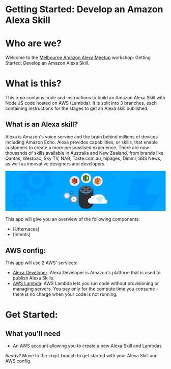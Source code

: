 # Getting Started: Develop an Amazon Alexa Skill

# Who are we?
Welcome to the [Melbourne Amazon Alexa Meetup](https://www.meetup.com/Melbourne-Amazon-Alexa-Meetup) workshop: Getting Started: Develop an Amazon Alexa Skill.

# What is this?
This repo contains code and instructions to build an Amazon Alexa Skill with Node JS code hosted on AWS (Lambda).  It is split into 3 branches, each containing instructions for the stages to get an Alexa skill published.

## What is an Alexa skill?
Alexa is Amazon's voice service and the brain behind millions of devices including Amazon Echo. Alexa provides capabilities, or skills, that enable customers to create a more personalised experience. There are now thousands of skills available in Australia and New Zealand, from brands like Qantas, Westpac, Sky TV, NAB, Taste.com.au, hipages, Dimmi, SBS News, as well as innovative designers and developers.

![app overview](/images/Voice-Hub.png)

This app will give you an overview of the following components:
- [Utternaces]
- [Intents]

## AWS config:

This app will use 2 AWS' services:
- [Alexa Developer](https://developer.amazon.com/alexa): Alexa Developer is Amazon's platform that is used to publish Alexa Skills.
- [AWS Lambda](https://aws.amazon.com/lambda): AWS Lambda lets you run code without provisioning or managing servers. You pay only for the compute time you consume - there is no charge when your code is not running.

# Get Started:

## What you'll need
- An AWS account allowing you to create a new Alexa Skill and Lambdas

*Ready?* Move to the `step1` branch to get started with your Alexa Skill and AWS config.

